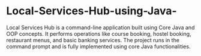 # Local-Services-Hub-using-Java-
Local Services Hub is a command-line application built using Core Java and OOP concepts. It performs operations like course booking, hostel booking, restaurant menus, and basic banking services. The project runs in the command prompt and is fully implemented using core Java functionalities.
